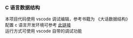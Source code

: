 ### C 语言数据结构
本项目代码使用 vscode 调试编辑，参考书籍为 《大话数据结构》  
配置 c 语言开发环境可参考 [此链接](https://zhuanlan.zhihu.com/p/87864677)  
运行方式可使用 vscode 自带的调试功能